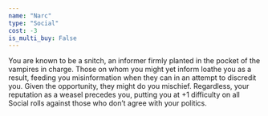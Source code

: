 ```yaml
---
name: "Narc"
type: "Social"
cost: -3
is_multi_buy: False
---
```


You are known to be a snitch, an informer firmly planted in the pocket of the vampires in charge. Those on whom you might yet inform loathe you as a result, feeding you misinformation when they can in an attempt to discredit you. Given the opportunity, they might do you mischief. Regardless, your reputation as a weasel precedes you, putting you at +1 difficulty on all Social rolls against those who don’t agree with your politics.